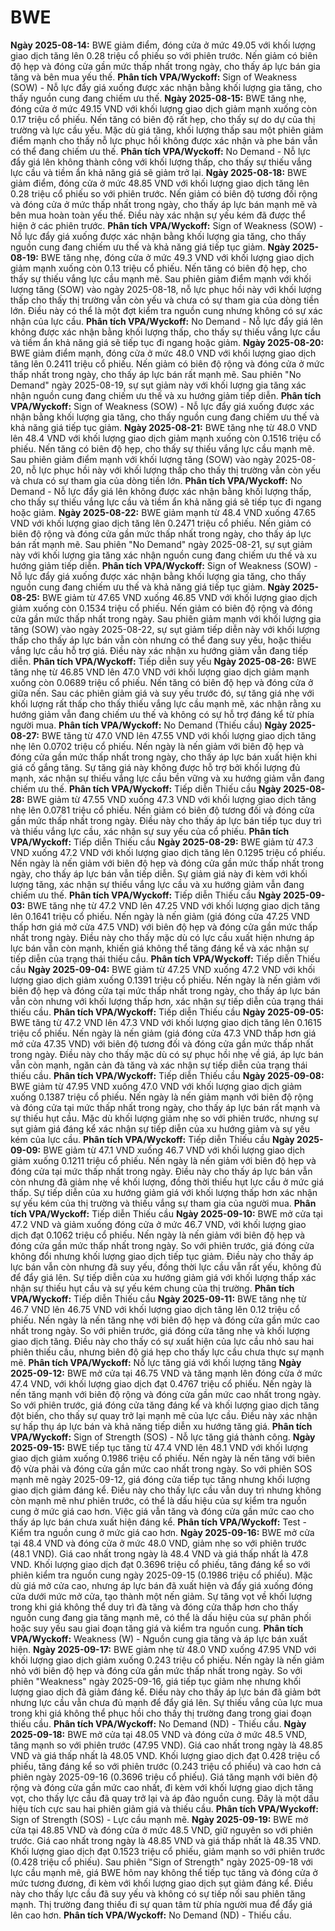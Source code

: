 # BWE

**Ngày 2025-08-14:** BWE giảm điểm, đóng cửa ở mức 49.05 với khối lượng giao dịch tăng lên 0.28 triệu cổ phiếu so với phiên trước. Nến giảm có biên độ hẹp và đóng cửa gần mức thấp nhất trong ngày, cho thấy áp lực bán gia tăng và bên mua yếu thế. **Phân tích VPA/Wyckoff:** Sign of Weakness (SOW) - Nỗ lực đẩy giá xuống được xác nhận bằng khối lượng gia tăng, cho thấy nguồn cung đang chiếm ưu thế.
**Ngày 2025-08-15:** BWE tăng nhẹ, đóng cửa ở mức 49.15 VND với khối lượng giao dịch giảm mạnh xuống còn 0.17 triệu cổ phiếu. Nến tăng có biên độ rất hẹp, cho thấy sự do dự của thị trường và lực cầu yếu. Mặc dù giá tăng, khối lượng thấp sau một phiên giảm điểm mạnh cho thấy nỗ lực phục hồi không được xác nhận và phe bán vẫn có thể đang chiếm ưu thế. **Phân tích VPA/Wyckoff:** No Demand - Nỗ lực đẩy giá lên không thành công với khối lượng thấp, cho thấy sự thiếu vắng lực cầu và tiềm ẩn khả năng giá sẽ giảm trở lại.
**Ngày 2025-08-18:** BWE giảm điểm, đóng cửa ở mức 48.85 VND với khối lượng giao dịch tăng lên 0.28 triệu cổ phiếu so với phiên trước. Nến giảm có biên độ tương đối rộng và đóng cửa ở mức thấp nhất trong ngày, cho thấy áp lực bán mạnh mẽ và bên mua hoàn toàn yếu thế. Điều này xác nhận sự yếu kém đã được thể hiện ở các phiên trước. **Phân tích VPA/Wyckoff:** Sign of Weakness (SOW) - Nỗ lực đẩy giá xuống được xác nhận bằng khối lượng gia tăng, cho thấy nguồn cung đang chiếm ưu thế và khả năng giá tiếp tục giảm.
**Ngày 2025-08-19:** BWE tăng nhẹ, đóng cửa ở mức 49.3 VND với khối lượng giao dịch giảm mạnh xuống còn 0.13 triệu cổ phiếu. Nến tăng có biên độ hẹp, cho thấy sự thiếu vắng lực cầu mạnh mẽ. Sau phiên giảm điểm mạnh với khối lượng tăng (SOW) vào ngày 2025-08-18, nỗ lực phục hồi này với khối lượng thấp cho thấy thị trường vẫn còn yếu và chưa có sự tham gia của dòng tiền lớn. Điều này có thể là một đợt kiểm tra nguồn cung nhưng không có sự xác nhận của lực cầu. **Phân tích VPA/Wyckoff:** No Demand - Nỗ lực đẩy giá lên không được xác nhận bằng khối lượng thấp, cho thấy sự thiếu vắng lực cầu và tiềm ẩn khả năng giá sẽ tiếp tục đi ngang hoặc giảm.
**Ngày 2025-08-20:** BWE giảm điểm mạnh, đóng cửa ở mức 48.0 VND với khối lượng giao dịch tăng lên 0.2411 triệu cổ phiếu. Nến giảm có biên độ rộng và đóng cửa ở mức thấp nhất trong ngày, cho thấy áp lực bán rất mạnh mẽ. Sau phiên "No Demand" ngày 2025-08-19, sự sụt giảm này với khối lượng gia tăng xác nhận nguồn cung đang chiếm ưu thế và xu hướng giảm tiếp diễn. **Phân tích VPA/Wyckoff:** Sign of Weakness (SOW) - Nỗ lực đẩy giá xuống được xác nhận bằng khối lượng gia tăng, cho thấy nguồn cung đang chiếm ưu thế và khả năng giá tiếp tục giảm.
**Ngày 2025-08-21:** BWE tăng nhẹ từ 48.0 VND lên 48.4 VND với khối lượng giao dịch giảm mạnh xuống còn 0.1516 triệu cổ phiếu. Nến tăng có biên độ hẹp, cho thấy sự thiếu vắng lực cầu mạnh mẽ. Sau phiên giảm điểm mạnh với khối lượng tăng (SOW) vào ngày 2025-08-20, nỗ lực phục hồi này với khối lượng thấp cho thấy thị trường vẫn còn yếu và chưa có sự tham gia của dòng tiền lớn. **Phân tích VPA/Wyckoff:** No Demand - Nỗ lực đẩy giá lên không được xác nhận bằng khối lượng thấp, cho thấy sự thiếu vắng lực cầu và tiềm ẩn khả năng giá sẽ tiếp tục đi ngang hoặc giảm.
**Ngày 2025-08-22:** BWE giảm mạnh từ 48.4 VND xuống 47.65 VND với khối lượng giao dịch tăng lên 0.2471 triệu cổ phiếu. Nến giảm có biên độ rộng và đóng cửa gần mức thấp nhất trong ngày, cho thấy áp lực bán rất mạnh mẽ. Sau phiên "No Demand" ngày 2025-08-21, sự sụt giảm này với khối lượng gia tăng xác nhận nguồn cung đang chiếm ưu thế và xu hướng giảm tiếp diễn. **Phân tích VPA/Wyckoff:** Sign of Weakness (SOW) - Nỗ lực đẩy giá xuống được xác nhận bằng khối lượng gia tăng, cho thấy nguồn cung đang chiếm ưu thế và khả năng giá tiếp tục giảm.
**Ngày 2025-08-25:** BWE giảm từ 47.65 VND xuống 46.85 VND với khối lượng giao dịch giảm xuống còn 0.1534 triệu cổ phiếu. Nến giảm có biên độ rộng và đóng cửa gần mức thấp nhất trong ngày. Sau phiên giảm mạnh với khối lượng gia tăng (SOW) vào ngày 2025-08-22, sự sụt giảm tiếp diễn này với khối lượng thấp cho thấy áp lực bán vẫn còn nhưng có thể đang suy yếu, hoặc thiếu vắng lực cầu hỗ trợ giá. Điều này xác nhận xu hướng giảm vẫn đang tiếp diễn. **Phân tích VPA/Wyckoff:** Tiếp diễn suy yếu
**Ngày 2025-08-26:** BWE tăng nhẹ từ 46.85 VND lên 47.0 VND với khối lượng giao dịch giảm mạnh xuống còn 0.0689 triệu cổ phiếu. Nến tăng có biên độ hẹp và đóng cửa ở giữa nến. Sau các phiên giảm giá và suy yếu trước đó, sự tăng giá nhẹ với khối lượng rất thấp cho thấy thiếu vắng lực cầu mạnh mẽ, xác nhận rằng xu hướng giảm vẫn đang chiếm ưu thế và không có sự hỗ trợ đáng kể từ phía người mua. **Phân tích VPA/Wyckoff:** No Demand (Thiếu cầu)
**Ngày 2025-08-27:** BWE tăng từ 47.0 VND lên 47.55 VND với khối lượng giao dịch tăng nhẹ lên 0.0702 triệu cổ phiếu. Nến ngày là nến giảm với biên độ hẹp và đóng cửa gần mức thấp nhất trong ngày, cho thấy áp lực bán xuất hiện khi giá cố gắng tăng. Sự tăng giá này không được hỗ trợ bởi khối lượng đủ mạnh, xác nhận sự thiếu vắng lực cầu bền vững và xu hướng giảm vẫn đang chiếm ưu thế. **Phân tích VPA/Wyckoff:** Tiếp diễn Thiếu cầu
**Ngày 2025-08-28:** BWE giảm từ 47.55 VND xuống 47.3 VND với khối lượng giao dịch tăng nhẹ lên 0.0781 triệu cổ phiếu. Nến giảm có biên độ tương đối và đóng cửa gần mức thấp nhất trong ngày. Điều này cho thấy áp lực bán tiếp tục duy trì và thiếu vắng lực cầu, xác nhận sự suy yếu của cổ phiếu. **Phân tích VPA/Wyckoff:** Tiếp diễn Thiếu cầu
**Ngày 2025-08-29:** BWE giảm từ 47.3 VND xuống 47.2 VND với khối lượng giao dịch tăng lên 0.1295 triệu cổ phiếu. Nến ngày là nến giảm với biên độ hẹp và đóng cửa gần mức thấp nhất trong ngày, cho thấy áp lực bán vẫn tiếp diễn. Sự giảm giá này đi kèm với khối lượng tăng, xác nhận sự thiếu vắng lực cầu và xu hướng giảm vẫn đang chiếm ưu thế. **Phân tích VPA/Wyckoff:** Tiếp diễn Thiếu cầu
**Ngày 2025-09-03:** BWE tăng nhẹ từ 47.2 VND lên 47.25 VND với khối lượng giao dịch tăng lên 0.1641 triệu cổ phiếu. Nến ngày là nến giảm (giá đóng cửa 47.25 VND thấp hơn giá mở cửa 47.5 VND) với biên độ hẹp và đóng cửa gần mức thấp nhất trong ngày. Điều này cho thấy mặc dù có lực cầu xuất hiện nhưng áp lực bán vẫn còn mạnh, khiến giá không thể tăng đáng kể và xác nhận sự tiếp diễn của trạng thái thiếu cầu. **Phân tích VPA/Wyckoff:** Tiếp diễn Thiếu cầu
**Ngày 2025-09-04:** BWE giảm từ 47.25 VND xuống 47.2 VND với khối lượng giao dịch giảm xuống 0.1391 triệu cổ phiếu. Nến ngày là nến giảm với biên độ hẹp và đóng cửa tại mức thấp nhất trong ngày, cho thấy áp lực bán vẫn còn nhưng với khối lượng thấp hơn, xác nhận sự tiếp diễn của trạng thái thiếu cầu. **Phân tích VPA/Wyckoff:** Tiếp diễn Thiếu cầu
**Ngày 2025-09-05:** BWE tăng từ 47.2 VND lên 47.3 VND với khối lượng giao dịch tăng lên 0.1615 triệu cổ phiếu. Nến ngày là nến giảm (giá đóng cửa 47.3 VND thấp hơn giá mở cửa 47.35 VND) với biên độ tương đối và đóng cửa gần mức thấp nhất trong ngày. Điều này cho thấy mặc dù có sự phục hồi nhẹ về giá, áp lực bán vẫn còn mạnh, ngăn cản đà tăng và xác nhận sự tiếp diễn của trạng thái thiếu cầu. **Phân tích VPA/Wyckoff:** Tiếp diễn Thiếu cầu
**Ngày 2025-09-08:** BWE giảm từ 47.95 VND xuống 47.0 VND với khối lượng giao dịch giảm xuống 0.1387 triệu cổ phiếu. Nến ngày là nến giảm mạnh với biên độ rộng và đóng cửa tại mức thấp nhất trong ngày, cho thấy áp lực bán rất mạnh và sự thiếu hụt cầu. Mặc dù khối lượng giảm nhẹ so với phiên trước, nhưng sự sụt giảm giá đáng kể xác nhận sự tiếp diễn của xu hướng giảm và sự yếu kém của lực cầu. **Phân tích VPA/Wyckoff:** Tiếp diễn Thiếu cầu
**Ngày 2025-09-09:** BWE giảm từ 47.1 VND xuống 46.7 VND với khối lượng giao dịch giảm xuống 0.1211 triệu cổ phiếu. Nến ngày là nến giảm với biên độ hẹp và đóng cửa tại mức thấp nhất trong ngày. Điều này cho thấy áp lực bán vẫn còn nhưng đã giảm nhẹ về khối lượng, đồng thời thiếu hụt lực cầu ở mức giá thấp. Sự tiếp diễn của xu hướng giảm giá với khối lượng thấp hơn xác nhận sự yếu kém của thị trường và thiếu vắng sự tham gia của người mua. **Phân tích VPA/Wyckoff:** Tiếp diễn Thiếu cầu
**Ngày 2025-09-10:** BWE mở cửa tại 47.2 VND và giảm xuống đóng cửa ở mức 46.7 VND, với khối lượng giao dịch đạt 0.1062 triệu cổ phiếu. Nến ngày là nến giảm với biên độ hẹp và đóng cửa gần mức thấp nhất trong ngày. So với phiên trước, giá đóng cửa không đổi nhưng khối lượng giao dịch tiếp tục giảm. Điều này cho thấy áp lực bán vẫn còn nhưng đã suy yếu, đồng thời lực cầu vẫn rất yếu, không đủ để đẩy giá lên. Sự tiếp diễn của xu hướng giảm giá với khối lượng thấp xác nhận sự thiếu hụt cầu và sự yếu kém chung của thị trường. **Phân tích VPA/Wyckoff:** Tiếp diễn Thiếu cầu
**Ngày 2025-09-11:** BWE tăng nhẹ từ 46.7 VND lên 46.75 VND với khối lượng giao dịch tăng lên 0.12 triệu cổ phiếu. Nến ngày là nến tăng nhẹ với biên độ hẹp và đóng cửa gần mức cao nhất trong ngày. So với phiên trước, giá đóng cửa tăng nhẹ và khối lượng giao dịch tăng. Điều này cho thấy có sự xuất hiện của lực cầu nhỏ sau hai phiên thiếu cầu, nhưng biên độ giá hẹp cho thấy lực cầu chưa thực sự mạnh mẽ. **Phân tích VPA/Wyckoff:** Nỗ lực tăng giá với khối lượng tăng
**Ngày 2025-09-12:** BWE mở cửa tại 46.75 VND và tăng mạnh lên đóng cửa ở mức 47.4 VND, với khối lượng giao dịch đạt 0.4767 triệu cổ phiếu. Nến ngày là nến tăng mạnh với biên độ rộng và đóng cửa gần mức cao nhất trong ngày. So với phiên trước, giá đóng cửa tăng đáng kể và khối lượng giao dịch tăng đột biến, cho thấy sự quay trở lại mạnh mẽ của lực cầu. Điều này xác nhận sự hấp thụ áp lực bán và khả năng tiếp diễn xu hướng tăng giá. **Phân tích VPA/Wyckoff:** Sign of Strength (SOS) - Nỗ lực tăng giá thành công.
**Ngày 2025-09-15:** BWE tiếp tục tăng từ 47.4 VND lên 48.1 VND với khối lượng giao dịch giảm xuống 0.1986 triệu cổ phiếu. Nến ngày là nến tăng với biên độ vừa phải và đóng cửa gần mức cao nhất trong ngày. So với phiên SOS mạnh mẽ ngày 2025-09-12, giá đóng cửa tiếp tục tăng nhưng khối lượng giao dịch giảm đáng kể. Điều này cho thấy lực cầu vẫn duy trì nhưng không còn mạnh mẽ như phiên trước, có thể là dấu hiệu của sự kiểm tra nguồn cung ở mức giá cao hơn. Việc giá vẫn tăng và đóng cửa gần mức cao cho thấy áp lực bán chưa xuất hiện đáng kể. **Phân tích VPA/Wyckoff:** Test - Kiểm tra nguồn cung ở mức giá cao hơn.
**Ngày 2025-09-16:** BWE mở cửa tại 48.4 VND và đóng cửa ở mức 48.0 VND, giảm nhẹ so với phiên trước (48.1 VND). Giá cao nhất trong ngày là 48.4 VND và giá thấp nhất là 47.8 VND. Khối lượng giao dịch đạt 0.3696 triệu cổ phiếu, tăng đáng kể so với phiên kiểm tra nguồn cung ngày 2025-09-15 (0.1986 triệu cổ phiếu). Mặc dù giá mở cửa cao, nhưng áp lực bán đã xuất hiện và đẩy giá xuống đóng cửa dưới mức mở cửa, tạo thành một nến giảm. Sự tăng vọt về khối lượng trong khi giá không thể duy trì đà tăng và đóng cửa thấp hơn cho thấy nguồn cung đang gia tăng mạnh mẽ, có thể là dấu hiệu của sự phân phối hoặc suy yếu sau giai đoạn tăng giá và kiểm tra nguồn cung. **Phân tích VPA/Wyckoff:** Weakness (W) - Nguồn cung gia tăng và áp lực bán xuất hiện.
**Ngày 2025-09-17:** BWE giảm nhẹ từ 48.0 VND xuống 47.95 VND với khối lượng giao dịch giảm xuống 0.243 triệu cổ phiếu. Nến ngày là nến giảm nhỏ với biên độ hẹp và đóng cửa gần mức thấp nhất trong ngày. So với phiên "Weakness" ngày 2025-09-16, giá tiếp tục giảm nhẹ nhưng khối lượng giao dịch đã giảm đáng kể. Điều này cho thấy áp lực bán đã giảm bớt nhưng lực cầu vẫn chưa đủ mạnh để đẩy giá lên. Sự thiếu vắng của lực mua trong khi giá không thể phục hồi cho thấy thị trường đang trong giai đoạn thiếu cầu. **Phân tích VPA/Wyckoff:** No Demand (ND) - Thiếu cầu.
**Ngày 2025-09-18:** BWE mở cửa tại 48.05 VND và đóng cửa ở mức 48.5 VND, tăng mạnh so với phiên trước (47.95 VND). Giá cao nhất trong ngày là 48.85 VND và giá thấp nhất là 48.05 VND. Khối lượng giao dịch đạt 0.428 triệu cổ phiếu, tăng đáng kể so với phiên trước (0.243 triệu cổ phiếu) và cao hơn cả phiên ngày 2025-09-16 (0.3696 triệu cổ phiếu). Giá tăng mạnh với biên độ rộng và đóng cửa gần mức cao nhất, đi kèm với khối lượng giao dịch tăng vọt, cho thấy lực cầu đã quay trở lại và áp đảo nguồn cung. Đây là một dấu hiệu tích cực sau hai phiên giảm giá và thiếu cầu. **Phân tích VPA/Wyckoff:** Sign of Strength (SOS) - Lực cầu mạnh mẽ.
**Ngày 2025-09-19:** BWE mở cửa tại 48.85 VND và đóng cửa ở mức 48.5 VND, giữ nguyên so với phiên trước. Giá cao nhất trong ngày là 48.85 VND và giá thấp nhất là 48.35 VND. Khối lượng giao dịch đạt 0.1523 triệu cổ phiếu, giảm mạnh so với phiên trước (0.428 triệu cổ phiếu). Sau phiên "Sign of Strength" ngày 2025-09-18 với lực cầu mạnh mẽ, giá BWE hôm nay không thể tiếp tục tăng và đóng cửa ở mức tương đương, đi kèm với khối lượng giao dịch sụt giảm đáng kể. Điều này cho thấy lực cầu đã suy yếu và không có sự tiếp nối sau phiên tăng mạnh. Thị trường đang thiếu đi sự quan tâm từ phía người mua để đẩy giá lên cao hơn. **Phân tích VPA/Wyckoff:** No Demand (ND) - Thiếu cầu.
